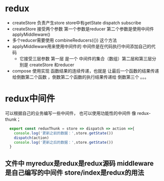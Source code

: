 # redux
  - createStore  负责产生store store中有getState dispatch  subscribe
  - createStore 接受两个参数 第一个参数是reducer 第二个参数是使用中间件 applyMiddleware()
  - 多个reducer需要使用 combineReducers({}) 这个方法
  - applyMiddleware用来使用中间件的  中间件是在代码执行中间添加自己的代码
    - 它接受三层参数 第一层 是一个 中间件的集合（数组）第二层和第三层分别是 createStore 和reducer
  - compose 使用实现 函数结果的连续传递，也就是 让最后一个函数的结果传递给倒数第二个函数  ，倒数第二个函数的执行结果传递给 倒数第三个 。。。

# redux中间件  
  可以根据自己的业务编写一些中间件， 也可以使用功能性的中间件 像 redux-thunk；
  ```javascript
    export const reduxThunk = store => dispatch => action =>{
      console.log('更新之前的数据：',store.getState())
      dispatch(action)
      console.log('更新之后的数据：',store.getState())
    }
  ```

## 文件中  myredux是redux是redux源码 middleware是自己编写的中间件  store/index是redux的用法 
